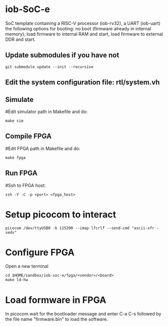 # iob-SoC-e

SoC template containing a RISC-V processor (iob-rv32), a UART (iob-uart) the following options for booting: no boot (firmware already in internal memory), load firmware to internal RAM and start, load firmware to external DDR and start.

## Update submodules if you have not
``git submodule update --init --recursive``


## Edit the system configuration file: rtl/system.vh


## Simulate

#Edit simulator path in Makefile and do:

```
make sim
```

## Compile FPGA 

#Edit FPGA path in Makefile and do:

```
make fpga
```

## Run FPGA

#Ssh to FPGA host:
```
ssh -Y -C -p <port> <fpga_host>
```

# Setup picocom to interact
```
picocom /dev/ttyUSB0 -b 115200 --imap lfcrlf --send-cmd "ascii-xfr -sedv"
```

# Configure FPGA

Open a new terminal

```
cd $HOME/sandbox/iob-soc-e/fpga/<vendor>/<board>
make ld-hw
```

# Load formware in FPGA

In picocom wait for the bootloader message and enter C-a C-s followed by the file name "firmware.bin" to load the software.

